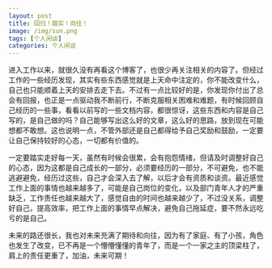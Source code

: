 ```yaml
---
layout: post
title: 回归！踏实！向往！
image: /img/sun.png
tags: [个人闲谈]
categories: 个人闲谈
---
```


进入工作以来，就很久没有再看这个博客了，也很少再关注相关的内容了。但经过工作的一些经历发现，其实有些东西感觉就是上天命中注定的，你不能改变什么，自己也只能顺着上天的安排去走下去。不过有一点比较好的是，你发现你付出了总会有回报，也正是一点驱动我不断前行，不断克服相关困难和难题，有时候回顾自己经历的一些事，看看以前写的一些文档内容，都很惊讶，这些东西和内容是自己写的，是自己做的吗？自己能够写出这么好的文章，这么好的思路，放到现在可能想都不敢想。这也说明一点，不管外部还是自己都得给予自己奖励和鼓励，一定要让自己保持较好的心态，一切都有价值的。

一定要踏实走好每一天，虽然有时候会很累，会有抱怨情绪，但请及时调整好自己的心态，因为这都是自己成长的一部分，必须要经历的一部分，不可避免，也不能逃避避免，经历过这些，自己才会深入去了解，以后才会有资质和谈资。最近感觉工作上面的事情也越来越多了，可能是自己岗位的变化，以及部门青年人才的严重缺乏，工作责任也越来越大了，感觉自由的时间也越来越少了，不过没关系，调整好自己，提高效率，把工作上面的事情早点解决，避免自己拖延症，要不然永远吃亏的是自己。

未来的路还很长，我也对未来充满了期待和向往，因为有了家庭、有了小孩，角色也发生了改变，已不再是一个懵懵懂懂的青年了，而是一个一家之主的顶梁柱了，肩上的责任更重了，加油，未来可期！